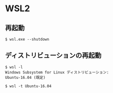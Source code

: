 # WSL2

## 再起動

```
$ wsl.exe --shutdown
```

## ディストリビューションの再起動

```
$ wsl -l
Windows Subsystem for Linux ディストリビューション:
Ubuntu-16.04 (既定)

$ wsl -t Ubuntu-16.04
```

